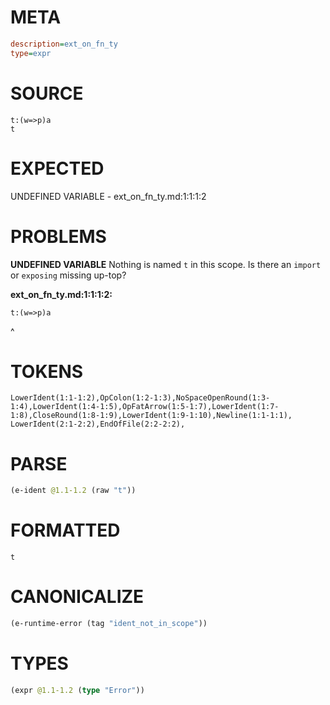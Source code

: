 # META
~~~ini
description=ext_on_fn_ty
type=expr
~~~
# SOURCE
~~~roc
t:(w=>p)a
t
~~~
# EXPECTED
UNDEFINED VARIABLE - ext_on_fn_ty.md:1:1:1:2
# PROBLEMS
**UNDEFINED VARIABLE**
Nothing is named `t` in this scope.
Is there an `import` or `exposing` missing up-top?

**ext_on_fn_ty.md:1:1:1:2:**
```roc
t:(w=>p)a
```
^


# TOKENS
~~~zig
LowerIdent(1:1-1:2),OpColon(1:2-1:3),NoSpaceOpenRound(1:3-1:4),LowerIdent(1:4-1:5),OpFatArrow(1:5-1:7),LowerIdent(1:7-1:8),CloseRound(1:8-1:9),LowerIdent(1:9-1:10),Newline(1:1-1:1),
LowerIdent(2:1-2:2),EndOfFile(2:2-2:2),
~~~
# PARSE
~~~clojure
(e-ident @1.1-1.2 (raw "t"))
~~~
# FORMATTED
~~~roc
t
~~~
# CANONICALIZE
~~~clojure
(e-runtime-error (tag "ident_not_in_scope"))
~~~
# TYPES
~~~clojure
(expr @1.1-1.2 (type "Error"))
~~~
